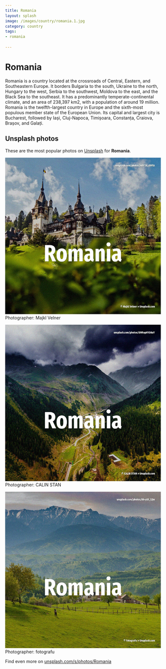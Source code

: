 ```yaml
---
title: Romania
layout: splash
image: /images/country/romania.1.jpg
category: country
tags:
- romania

---
```

# Romania

Romania  is a country located at the crossroads of Central, Eastern, and Southeastern Europe. It borders Bulgaria to the south, Ukraine to the north, Hungary to the west, Serbia to the  southwest, Moldova to the east, and the Black Sea to the southeast. It has a predominantly temperate-continental climate, and an area of 238,397 km2, with a population  of around 19 million. Romania is the twelfth-largest country in Europe and the sixth-most populous member state of the  European Union. Its capital and largest city is Bucharest, followed by Iași, Cluj-Napoca, Timișoara, Constanța,  Craiova, Brașov, and Galați. 

 
## Unsplash photos
These are the most popular photos on [Unsplash](https://unsplash.com) for **Romania**.
 
![Romania](/images/country/romania.1.jpg)
Photographer:  Majkl Velner
 
![Romania](/images/country/romania.2.jpg)
Photographer:  CALIN STAN
 
![Romania](/images/country/romania.3.jpg)
Photographer:  fotografu
 
Find even more on [unsplash.com/s/photos/Romania](https://unsplash.com/s/photos/Romania)
 
